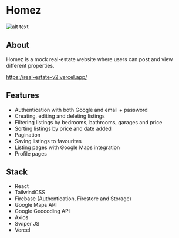 # Homez

![alt text](https://www.jonathanfwong.com/assets/homez1.PNG "Homez")

## About
Homez is a mock real-estate website where users can post and view different properties.

https://real-estate-v2.vercel.app/

## Features
* Authentication with both Google and email + password
* Creating, editing and deleting listings
* Filtering listings by bedrooms, bathrooms, garages and price
* Sorting listings by price and date added
* Pagination
* Saving listings to favourites
* Listing pages with Google Maps integration
* Profile pages

## Stack
* React
* TailwindCSS
* Firebase (Authentication, Firestore and Storage)
* Google Maps API
* Google Geocoding API
* Axios
* Swiper JS
* Vercel
